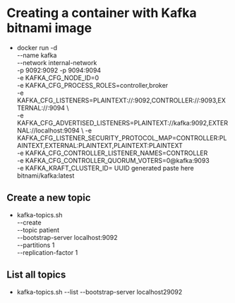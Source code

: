 # Creating a container with Kafka bitnami image

- docker run -d \
  --name kafka \
  --network internal-network \
  -p 9092:9092 -p 9094:9094 \
  -e KAFKA_CFG_NODE_ID=0 \
  -e KAFKA_CFG_PROCESS_ROLES=controller,broker \
  -e KAFKA_CFG_LISTENERS=PLAINTEXT://:9092,CONTROLLER://:9093,EXTERNAL://:9094 \       
  -e KAFKA_CFG_ADVERTISED_LISTENERS=PLAINTEXT://kafka:9092,EXTERNAL://localhost:9094 \ 
  -e KAFKA_CFG_LISTENER_SECURITY_PROTOCOL_MAP=CONTROLLER:PLAINTEXT,EXTERNAL:PLAINTEXT,PLAINTEXT:PLAINTEXT \
  -e KAFKA_CFG_CONTROLLER_LISTENER_NAMES=CONTROLLER \
  -e KAFKA_CFG_CONTROLLER_QUORUM_VOTERS=0@kafka:9093 \
  -e KAFKA_KRAFT_CLUSTER_ID= UUID generated paste here \
  bitnami/kafka:latest

## Create a new topic

- kafka-topics.sh \
  --create \
  --topic patient \
  --bootstrap-server localhost:9092 \
  --partitions 1 \
  --replication-factor 1

## List all topics

- kafka-topics.sh --list --bootstrap-server localhost29092